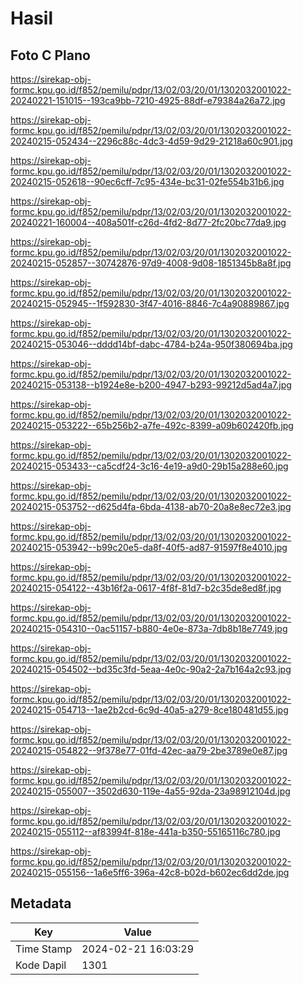 # Hasil

## Foto C Plano

https://sirekap-obj-formc.kpu.go.id/f852/pemilu/pdpr/13/02/03/20/01/1302032001022-20240221-151015--193ca9bb-7210-4925-88df-e79384a26a72.jpg

https://sirekap-obj-formc.kpu.go.id/f852/pemilu/pdpr/13/02/03/20/01/1302032001022-20240215-052434--2296c88c-4dc3-4d59-9d29-21218a60c901.jpg

https://sirekap-obj-formc.kpu.go.id/f852/pemilu/pdpr/13/02/03/20/01/1302032001022-20240215-052618--90ec6cff-7c95-434e-bc31-02fe554b31b6.jpg

https://sirekap-obj-formc.kpu.go.id/f852/pemilu/pdpr/13/02/03/20/01/1302032001022-20240221-160004--408a501f-c26d-4fd2-8d77-2fc20bc77da9.jpg

https://sirekap-obj-formc.kpu.go.id/f852/pemilu/pdpr/13/02/03/20/01/1302032001022-20240215-052857--30742876-97d9-4008-9d08-1851345b8a8f.jpg

https://sirekap-obj-formc.kpu.go.id/f852/pemilu/pdpr/13/02/03/20/01/1302032001022-20240215-052945--1f592830-3f47-4016-8846-7c4a90889867.jpg

https://sirekap-obj-formc.kpu.go.id/f852/pemilu/pdpr/13/02/03/20/01/1302032001022-20240215-053046--dddd14bf-dabc-4784-b24a-950f380694ba.jpg

https://sirekap-obj-formc.kpu.go.id/f852/pemilu/pdpr/13/02/03/20/01/1302032001022-20240215-053138--b1924e8e-b200-4947-b293-99212d5ad4a7.jpg

https://sirekap-obj-formc.kpu.go.id/f852/pemilu/pdpr/13/02/03/20/01/1302032001022-20240215-053222--65b256b2-a7fe-492c-8399-a09b602420fb.jpg

https://sirekap-obj-formc.kpu.go.id/f852/pemilu/pdpr/13/02/03/20/01/1302032001022-20240215-053433--ca5cdf24-3c16-4e19-a9d0-29b15a288e60.jpg

https://sirekap-obj-formc.kpu.go.id/f852/pemilu/pdpr/13/02/03/20/01/1302032001022-20240215-053752--d625d4fa-6bda-4138-ab70-20a8e8ec72e3.jpg

https://sirekap-obj-formc.kpu.go.id/f852/pemilu/pdpr/13/02/03/20/01/1302032001022-20240215-053942--b99c20e5-da8f-40f5-ad87-91597f8e4010.jpg

https://sirekap-obj-formc.kpu.go.id/f852/pemilu/pdpr/13/02/03/20/01/1302032001022-20240215-054122--43b16f2a-0617-4f8f-81d7-b2c35de8ed8f.jpg

https://sirekap-obj-formc.kpu.go.id/f852/pemilu/pdpr/13/02/03/20/01/1302032001022-20240215-054310--0ac51157-b880-4e0e-873a-7db8b18e7749.jpg

https://sirekap-obj-formc.kpu.go.id/f852/pemilu/pdpr/13/02/03/20/01/1302032001022-20240215-054502--bd35c3fd-5eaa-4e0c-90a2-2a7b164a2c93.jpg

https://sirekap-obj-formc.kpu.go.id/f852/pemilu/pdpr/13/02/03/20/01/1302032001022-20240215-054713--1ae2b2cd-6c9d-40a5-a279-8ce180481d55.jpg

https://sirekap-obj-formc.kpu.go.id/f852/pemilu/pdpr/13/02/03/20/01/1302032001022-20240215-054822--9f378e77-01fd-42ec-aa79-2be3789e0e87.jpg

https://sirekap-obj-formc.kpu.go.id/f852/pemilu/pdpr/13/02/03/20/01/1302032001022-20240215-055007--3502d630-119e-4a55-92da-23a98912104d.jpg

https://sirekap-obj-formc.kpu.go.id/f852/pemilu/pdpr/13/02/03/20/01/1302032001022-20240215-055112--af83994f-818e-441a-b350-55165116c780.jpg

https://sirekap-obj-formc.kpu.go.id/f852/pemilu/pdpr/13/02/03/20/01/1302032001022-20240215-055156--1a6e5ff6-396a-42c8-b02d-b602ec6dd2de.jpg


## Metadata

| Key        | Value               |
| ---------- | ------------------- |
| Time Stamp | 2024-02-21 16:03:29 |
| Kode Dapil | 1301                |



